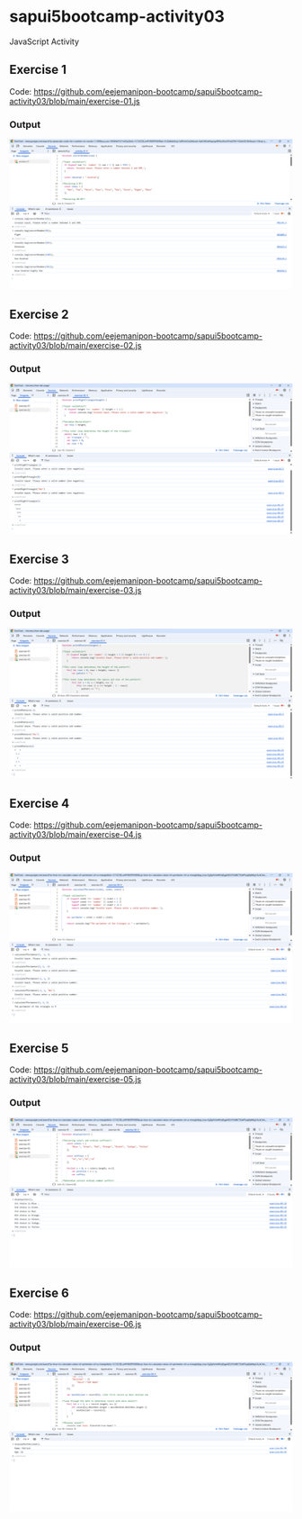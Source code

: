 # sapui5bootcamp-activity03
JavaScript Activity

## Exercise 1
Code:  https://github.com/eejemanipon-bootcamp/sapui5bootcamp-activity03/blob/main/exercise-01.js
### Output  
![Alt text](resources/exercise-01-output.png)

## Exercise 2
Code:  https://github.com/eejemanipon-bootcamp/sapui5bootcamp-activity03/blob/main/exercise-02.js
### Output  
![Alt text](resources/exercise-02-output.png)

## Exercise 3
Code:  https://github.com/eejemanipon-bootcamp/sapui5bootcamp-activity03/blob/main/exercise-03.js
### Output  
![Alt text](resources/exercise-03-output.png)

## Exercise 4
Code:  https://github.com/eejemanipon-bootcamp/sapui5bootcamp-activity03/blob/main/exercise-04.js
### Output  
![Alt text](resources/exercise-04-output.png)

## Exercise 5
Code:  https://github.com/eejemanipon-bootcamp/sapui5bootcamp-activity03/blob/main/exercise-05.js
### Output  
![Alt text](resources/exercise-05-output.png)

## Exercise 6
Code:  https://github.com/eejemanipon-bootcamp/sapui5bootcamp-activity03/blob/main/exercise-06.js
### Output  
![Alt text](resources/exercise-06-output.png)